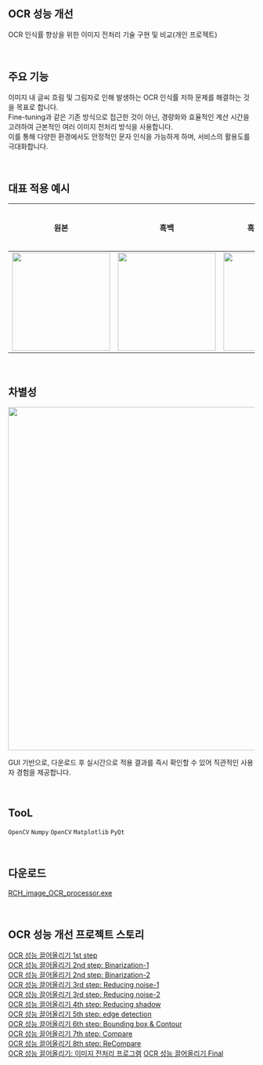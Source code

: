 ## OCR 성능 개선

OCR 인식률 향상을 위한 이미지 전처리 기술 구현 및 비교(개인 프로젝트)

</br>

## 주요 기능

이미지 내 글씨 흐림 및 그림자로 인해 발생하는 OCR 인식률 저하 문제를 해결하는 것을 목표로 합니다.
</br> Fine-tuning과 같은 기존 방식으로 접근한 것이 아닌, 경량화와 효율적인 계산 시간을 고려하여 근본적인 여러 이미지 전처리 방식을 사용합니다.
</br> 이를 통해 다양한 환경에서도 안정적인 문자 인식을 가능하게 하며, 서비스의 활용도를 극대화합니다.

</br>

## 대표 적용 예시

|원본|흑백|흑백 + CLAHE|그림자 제거 + 배경 제거 + CLAHE|그림자 제거 + 배경 제거 + Prewitt Edge|그림자 제거 + 배경 제거 + Mean Adaptive Thresholding|
|:---:|:---:|:---:|:---:|:---:|:---:|
|<img src="https://github.com/user-attachments/assets/f918abd0-ac2b-436f-8d26-ac804facd591" width="200" height="200" />|<img src="https://github.com/user-attachments/assets/4ae7abb1-cb54-4721-9b4e-da5da0e613b8" width="200" height="200" />|<img src="https://github.com/user-attachments/assets/ec93317c-f3ff-49b5-b46b-3fe8fd2fd803" width="200" height="200" />|<img src="https://github.com/user-attachments/assets/4b365c8e-03fd-45f6-bae0-3b99dd0d3d03" width="200" height="200" />|<img src="https://github.com/user-attachments/assets/32f61705-b2c6-4eca-866f-686d1e7a7c65" width="200" height="200" />|<img src="https://github.com/user-attachments/assets/32f61705-b2c6-4eca-866f-686d1e7a7c65" width="150" height="200" />|

</br>

## 차별성

<img src=https://github.com/user-attachments/assets/c6a09139-4af5-41fe-9b28-cd0b7595f002 height="700px">

GUI 기반으로, 다운로드 후 실시간으로 적용 결과를 즉시 확인할 수 있어 직관적인 사용자 경험을 제공합니다.

</br>

## TooL

`OpenCV` `Numpy` `OpenCV` `Matplotlib` `PyQt`

</br>

## 다운로드

[RCH_image_OCR_processor.exe](https://github.com/Ryuchanghoon/Improve-OCR-Quality/blob/main/improve_OCR_processor/RCH_image_OCR_processor.exe)

</br>

## OCR 성능 개선 프로젝트 스토리

[OCR 성능 끌어올리기 1st step](https://velog.io/@fbckdgns3/OCR-%EC%84%B1%EB%8A%A5-%EB%81%8C%EC%96%B4%EC%98%AC%EB%A6%AC%EA%B8%B0-1st-step)
</br>[OCR 성능 끌어올리기 2nd step: Binarization-1](https://velog.io/@fbckdgns3/OCR-%EC%84%B1%EB%8A%A5-%EB%81%8C%EC%96%B4%EC%98%AC%EB%A6%AC%EA%B8%B0-2nd-step#--manual-thresholding%EC%88%98%EB%8F%99-%EC%9E%84%EA%B3%84%EA%B0%92)
</br>[OCR 성능 끌어올리기 2nd step: Binarization-2](https://velog.io/@fbckdgns3/OCR-%EC%84%B1%EB%8A%A5-%EB%81%8C%EC%96%B4%EC%98%AC%EB%A6%AC%EA%B8%B0-2nd-step-Binarization-2)
</br>[OCR 성능 끌어올리기 3rd step: Reducing noise-1](https://velog.io/@fbckdgns3/OCR-%EC%84%B1%EB%8A%A5-%EB%81%8C%EC%96%B4%EC%98%AC%EB%A6%AC%EA%B8%B0-3rd-step-Reducing-noise-1)
</br>[OCR 성능 끌어올리기 3rd step: Reducing noise-2](https://velog.io/@fbckdgns3/OCR-%EC%84%B1%EB%8A%A5-%EB%81%8C%EC%96%B4%EC%98%AC%EB%A6%AC%EA%B8%B0-3rd-step-Reducing-noise-2)
</br>[OCR 성능 끌어올리기 4th step: Reducing shadow](https://velog.io/@fbckdgns3/OCR-%EC%84%B1%EB%8A%A5-%EB%81%8C%EC%96%B4%EC%98%AC%EB%A6%AC%EA%B8%B0-4th-step-Reducing-shadow)
</br>[OCR 성능 끌어올리기 5th step: edge detection](https://velog.io/@fbckdgns3/OCR-%EC%84%B1%EB%8A%A5-%EB%81%8C%EC%96%B4%EC%98%AC%EB%A6%AC%EA%B8%B0-5th-step-edge-detection)
</br>[OCR 성능 끌어올리기 6th step: Bounding box & Contour](https://velog.io/@fbckdgns3/OCR-%EC%84%B1%EB%8A%A5-%EB%81%8C%EC%96%B4%EC%98%AC%EB%A6%AC%EA%B8%B0-6th-step-Bounding-box-Contour)
</br>[OCR 성능 끌어올리기 7th step: Compare](https://velog.io/@fbckdgns3/OCR-%EC%84%B1%EB%8A%A5-%EB%81%8C%EC%96%B4%EC%98%AC%EB%A6%AC%EA%B8%B0-7th-step-Compare)
</br>[OCR 성능 끌어올리기 8th step: ReCompare](https://velog.io/@fbckdgns3/OCR-%EC%84%B1%EB%8A%A5-%EB%81%8C%EC%96%B4%EC%98%AC%EB%A6%AC%EA%B8%B0-8th-step-ReCompare)
</br>[OCR 성능 끌어올리기: 이미지 전처리 프로그램](https://velog.io/@fbckdgns3/OCR-%EC%84%B1%EB%8A%A5-%EB%81%8C%EC%96%B4%EC%98%AC%EB%A6%AC%EA%B8%B0-%EC%9D%B4%EB%AF%B8%EC%A7%80-%EC%A0%84%EC%B2%98%EB%A6%AC-%ED%94%84%EB%A1%9C%EA%B7%B8%EB%9E%A8)
[OCR 성능 끌어올리기 Final](https://velog.io/@fbckdgns3/OCR-%EC%84%B1%EB%8A%A5-%EB%81%8C%EC%96%B4%EC%98%AC%EB%A6%AC%EA%B8%B0-Final)
